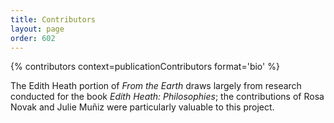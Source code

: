 ```yaml
---
title: Contributors
layout: page
order: 602
---
```


{% contributors context=publicationContributors format='bio' %}

<span class="line-height"> The Edith Heath portion of *From the Earth* draws largely from research conducted for the book *Edith Heath: Philosophies*; the contributions of Rosa Novak and Julie Muñiz were particularly valuable to this project.</span>
